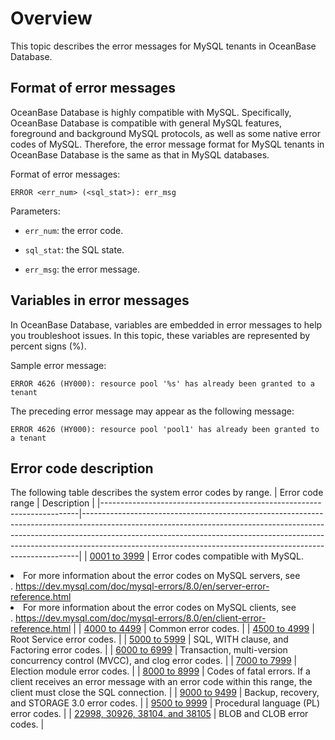 Overview
===========================

This topic describes the error messages for MySQL tenants in OceanBase Database.

Format of error messages
---------------------------

OceanBase Database is highly compatible with MySQL. Specifically, OceanBase Database is compatible with general MySQL features, foreground and background MySQL protocols, as well as some native error codes of MySQL. Therefore, the error message format for MySQL tenants in OceanBase Database is the same as that in MySQL databases.

Format of error messages:

```unknow
ERROR <err_num> (<sql_stat>): err_msg
```

Parameters:

* `err_num`: the error code.

* `sql_stat`: the SQL state.

* `err_msg`: the error message.

Variables in error messages
-----------------------------

In OceanBase Database, variables are embedded in error messages to help you troubleshoot issues. In this topic, these variables are represented by percent signs (%).

Sample error message:

```unknow
ERROR 4626 (HY000): resource pool '%s' has already been granted to a tenant
```

The preceding error message may appear as the following message:

```unknow
ERROR 4626 (HY000): resource pool 'pool1' has already been granted to a tenant
```

Error code description
----------------------------

The following table describes the system error codes by range.
| Error code range                                                                  | Description                                                                                                                                                                                                                                                                                                                    |
|------------------------------------------------------------------------|-----------------------------------------------------------------------------------------------------------------------------------------------------------------------------------------------------------------------------------------------------------------------------------------------------------------------|
| [0001 to 3999](../600.error-code-of-mysql-mode/200.0001-3999-of-mysql-mode.md)            | Error codes compatible with MySQL.  <li>For more information about the error codes on MySQL servers, see <br>. <https://dev.mysql.com/doc/mysql-errors/8.0/en/server-error-reference.html>   <li>For more information about the error codes on MySQL clients, see <br>. <https://dev.mysql.com/doc/mysql-errors/8.0/en/client-error-reference.html>    |
| [4000 to 4499](../600.error-code-of-mysql-mode/300.4000-4499-of-mysql-mode.md)            | Common error codes.                                                                                                                                                                                                                                                                                                                 |
| [4500 to 4999](../600.error-code-of-mysql-mode/400.4500-4999-of-mysql-mode.md)            | Root Service error codes.                                                                                                                                                                                                                                                                                                       |
| [5000 to 5999](../600.error-code-of-mysql-mode/500.5000-5999-of-mysql-mode.md)            | SQL, WITH clause, and Factoring error codes.                                                                                                                                                                                                                                                                                            |
| [6000 to 6999](../600.error-code-of-mysql-mode/600.6000-6999-of-mysql-mode.md)            | Transaction, multi-version concurrency control (MVCC), and clog error codes.                                                                                                                                                                                                                                                                                                    |
| [7000 to 7999](../600.error-code-of-mysql-mode/700.7000-7999-of-mysql-mode.md)            | Election module error codes.                                                                                                                                                                                                                                                                                                               |
| [8000 to 8999](../600.error-code-of-mysql-mode/800.8000-8999-of-mysql-mode.md)            | Codes of fatal errors.  If a client receives an error message with an error code within this range, the client must close the SQL connection.                                                                                                                                                                                                                                                                      |
| [9000 to 9499](../600.error-code-of-mysql-mode/900.9000-9499-of-mysql-mode.md)            | Backup, recovery, and STORAGE 3.0 error codes.                                                                                                                                                                                                                                                                                                 |
| [9500 to 9999](../600.error-code-of-mysql-mode/1000.9500-9999-of-mysql-mode.md)            | Procedural language (PL) error codes.                                                                                                                                                                                                                                                                                                          |
| [22998, 30926, 38104, and 38105](../600.error-code-of-mysql-mode/1100.22998-30926-38104-38105-of-mysql-mode.md) | BLOB and CLOB error codes.                                                                                                                                                                                                                                                                                                         |
